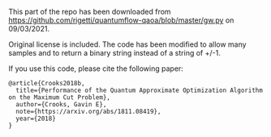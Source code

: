 This part of the repo has been downloaded from https://github.com/rigetti/quantumflow-qaoa/blob/master/gw.py on 09/03/2021.

Original license is included. The code has been modified to allow many samples and to return a binary string instead of a string of +/-1.

If you use this code, please cite the following paper:

```
@article{Crooks2018b,
  title={Performance of the Quantum Approximate Optimization Algorithm
on the Maximum Cut Problem},
  author={Crooks, Gavin E},
  note={https://arxiv.org/abs/1811.08419},
  year={2018}
}
```
